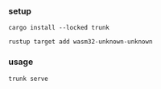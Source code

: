 ### setup
```
cargo install --locked trunk
```
```
rustup target add wasm32-unknown-unknown
```
### usage
```
trunk serve
```
